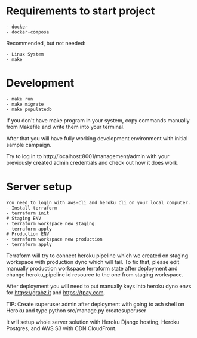 # Requirements to start project
    - docker
    - docker-compose 

Recommended, but not needed:

    - Linux System
    - make
    
 
# Development
    - make run
    - make migrate
    - make populatedb

If you don't have make program in your system, copy commands manually from Makefile and write them into your terminal.

After that you will have fully working development environment with initial sample campaign.

Try to log in to http://localhost:8001/management/admin with your previously created admin credentials and check out how it does work. 
    
# Server setup
    You need to login with aws-cli and heroku cli on your local computer.
    - Install terraform
    - terraform init
    # Staging ENV
    - terraform workspace new staging
    - terraform apply
    # Production ENV
    - terraform workspace new production
    - terraform apply
    
Terraform will try to connect heroku pipeline which we created on staging workspace with production dyno which will fail. To fix that, please edit manually production workspace terraform state after deployment and change heroku_pipeline id resource to the one from staging workspace. 
    
After deployment you will need to put manually keys into heroku dyno envs for https://grabz.it and https://tpay.com.    

TIP: Create superuser admin after deployment with going to ash shell on Heroku and type python src/manage.py createsuperuser

It will setup whole server solution with Heroku Django hosting, Heroku Postgres, and AWS S3 with CDN CloudFront.
